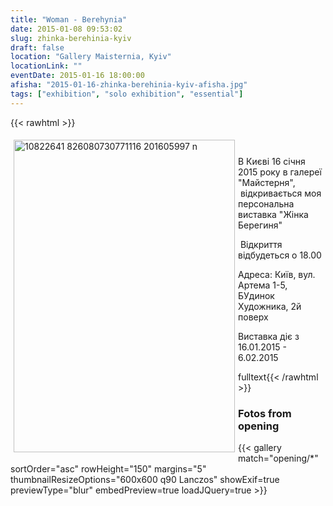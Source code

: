 ```yaml
---
title: "Woman - Berehynia"
date: 2015-01-08 09:53:02
slug: zhinka-berehinia-kyiv
draft: false
location: "Gallery Maisternia, Kyiv"
locationLink: ""
eventDate: 2015-01-16 18:00:00
afisha: "2015-01-16-zhinka-berehinia-kyiv-afisha.jpg"
tags: ["exhibition", "solo exhibition", "essential"]
---
```


{{< rawhtml >}}
<p><img src="images/gallery/photo/10822641_826080730771116_201605997_n.jpg" width="354" height="500" alt="10822641 826080730771116 201605997 n" style="margin: 5px; float: left;" /></p>
<p>&nbsp;</p>
<p>В Києві 16 січня 2015 року в галереї "Майстерня", &nbsp;відкривається моя персональна виставка "Жінка Берегиня"</p>
<p>&nbsp;Відкриття відбудеться о 18.00</p>
<p>Адреса: Київ, вул. Артема 1-5, БУдинок Художника, 2й поверх</p>
<p>Виставка діє з 16.01.2015 - 6.02.2015</p>fulltext{{< /rawhtml >}}

### Fotos from opening

{{< gallery match="opening/*" sortOrder="asc" rowHeight="150" margins="5" thumbnailResizeOptions="600x600 q90 Lanczos" showExif=true previewType="blur" embedPreview=true loadJQuery=true >}}
